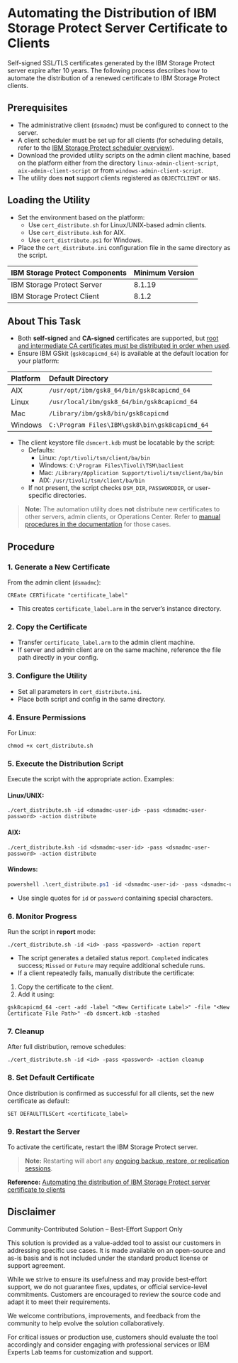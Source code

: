 # Automating the Distribution of IBM Storage Protect Server Certificate to Clients

Self-signed SSL/TLS certificates generated by the IBM Storage Protect server expire after 10 years. The following process describes how to automate the distribution of a renewed certificate to IBM Storage Protect clients.

## Prerequisites

- The administrative client (`dsmadmc`) must be configured to connect to the server.
- A client scheduler must be set up for all clients (for scheduling details, refer to the [IBM Storage Protect scheduler overview](https://www.ibm.com/docs/en/storage-protect/8.1.27?topic=tasks-scheduling-overview)).
- Download the provided utility scripts on the admin client machine, based on the platform either from the directory `linux-admin-client-script`, `aix-admin-client-script` or from `windows-admin-client-script`.
- The utility does **not** support clients registered as `OBJECTCLIENT` or `NAS`.


## Loading the Utility

- Set the environment based on the platform:
    - Use `cert_distribute.sh` for Linux/UNIX-based admin clients.
    - Use `cert_distribute.ksh` for AIX.
    - Use `cert_distribute.ps1` for Windows.
- Place the `cert_distribute.ini` configuration file in the same directory as the script.

| IBM Storage Protect Components | Minimum Version |
| :-- | :-- |
| IBM Storage Protect Server | 8.1.19 |
| IBM Storage Protect Client | 8.1.2 |

## About This Task

- Both **self-signed** and **CA-signed** certificates are supported, but [root and intermediate CA certificates must be distributed in order when used](https://www.ibm.com/docs/en/storage-protect/8.1.27?topic=certificates-installing-ca-signed).
- Ensure IBM GSkit (`gsk8capicmd_64`) is available at the default location for your platform:


| Platform | Default Directory |
| :-- | :-- |
| AIX | `/usr/opt/ibm/gsk8_64/bin/gsk8capicmd_64` |
| Linux | `/usr/local/ibm/gsk8_64/bin/gsk8capicmd_64` |
| Mac | `/Library/ibm/gsk8/bin/gsk8capicmd` |
| Windows | `C:\Program Files\IBM\gsk8\bin\gsk8capicmd_64` |

- The client keystore file `dsmcert.kdb` must be locatable by the script:
    - Defaults:
        - Linux: `/opt/tivoli/tsm/client/ba/bin`
        - Windows: `C:\Program Files\Tivoli\TSM\baclient`
        - Mac: `/Library/Application Support/tivoli/tsm/client/ba/bin`
        - AIX: `/usr/tivoli/tsm/client/ba/bin`
    - If not present, the script checks `DSM_DIR`, `PASSWORDDIR`, or user-specific directories.

> **Note:** The automation utility does **not** distribute new certificates to other servers, admin clients, or Operations Center. Refer to [manual procedures in the documentation](https://www.ibm.com/docs/en/storage-protect/8.1.27?topic=server-installing-renewed) for those cases.

## Procedure

### 1. Generate a New Certificate

From the admin client (`dsmadmc`):

```shell
CREate CERTificate "certificate_label"
```

- This creates `certificate_label.arm` in the server’s instance directory.


### 2. Copy the Certificate

- Transfer `certificate_label.arm` to the admin client machine.
- If server and admin client are on the same machine, reference the file path directly in your config.


### 3. Configure the Utility

- Set all parameters in `cert_distribute.ini`.
- Place both script and config in the same directory.


### 4. Ensure Permissions

For Linux:

```shell
chmod +x cert_distribute.sh
```


### 5. Execute the Distribution Script

Execute the script with the appropriate action. Examples:

#### Linux/UNIX:

```shell
./cert_distribute.sh -id <dsmadmc-user-id> -pass <dsmadmc-user-password> -action distribute
```


#### AIX:

```shell
./cert_distribute.ksh -id <dsmadmc-user-id> -pass <dsmadmc-user-password> -action distribute
```


#### Windows:

```powershell
powershell .\cert_distribute.ps1 -id <dsmadmc-user-id> -pass <dsmadmc-user-password> -action distribute
```

- Use single quotes for `id` or `password` containing special characters.


### 6. Monitor Progress

Run the script in **report** mode:

```shell
./cert_distribute.sh -id <id> -pass <password> -action report
```

- The script generates a detailed status report. `Completed` indicates success; `Missed` or `Future` may require additional schedule runs.
- If a client repeatedly fails, manually distribute the certificate:

1. Copy the certificate to the client.
2. Add it using:

```shell
gsk8capicmd_64 -cert -add -label "<New Certificate Label>" -file "<New Certificate File Path>" -db dsmcert.kdb -stashed
```


### 7. Cleanup

After full distribution, remove schedules:

```shell
./cert_distribute.sh -id <id> -pass <password> -action cleanup
```


### 8. Set Default Certificate

Once distribution is confirmed as successful for all clients, set the new certificate as default:

```shell
SET DEFAULTTLSCert <certificate_label>
```


### 9. Restart the Server

To activate the certificate, restart the IBM Storage Protect server.

> **Note:** Restarting will abort any [ongoing backup, restore, or replication sessions](https://www.ibm.com/docs/en/storage-protect/8.1.27?topic=sessions-monitoring).

**Reference:** [Automating the distribution of IBM Storage Protect server certificate to clients](https://www.ibm.com/docs/en/storage-protect/8.1.27?topic=errors-automating-distribution-storage-protect-server-certificate-clients)

## Disclaimer

Community-Contributed Solution – Best-Effort Support Only

This solution is provided as a value-added tool to assist our customers in addressing specific use cases. It is made available on an open-source and as-is basis and is not included under the standard product license or support agreement.

While we strive to ensure its usefulness and may provide best-effort support, we do not guarantee fixes, updates, or official service-level commitments. Customers are encouraged to review the source code and adapt it to meet their requirements.

We welcome contributions, improvements, and feedback from the community to help evolve the solution collaboratively.

For critical issues or production use, customers should evaluate the tool accordingly and consider engaging with professional services or IBM Experts Lab teams for customization and support.
